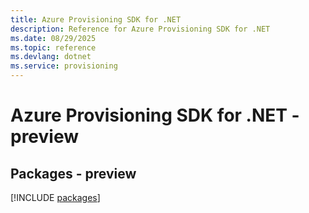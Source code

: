 ```yaml
---
title: Azure Provisioning SDK for .NET
description: Reference for Azure Provisioning SDK for .NET
ms.date: 08/29/2025
ms.topic: reference
ms.devlang: dotnet
ms.service: provisioning
---
```

# Azure Provisioning SDK for .NET - preview
## Packages - preview
[!INCLUDE [packages](provisioning-index.md)]